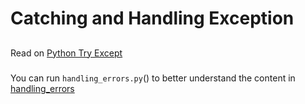 # Catching and Handling Exception

##
Read on [Python Try Except](https://www.w3schools.com/python/python_try_except.asp)

###
You can run `handling_errors.py`() to better understand the content in [handling_errors](https://github.com/ima-eky/100-days-of-code-course/tree/main/day-30)

